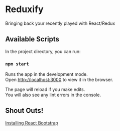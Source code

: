 # Reduxify

Bringing back your recently played with React/Redux

## Available Scripts

In the project directory, you can run:

### `npm start`

Runs the app in the development mode.<br>
Open [http://localhost:3000](http://localhost:3000) to view it in the browser.

The page will reload if you make edits.<br>
You will also see any lint errors in the console.

## Shout Outs!

[Installing React Bootstrap](https://blog.logrocket.com/how-to-use-bootstrap-with-react-a354715d1121/)
